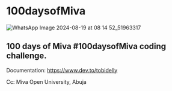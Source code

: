 # 100daysofMiva

![WhatsApp Image 2024-08-19 at 08 14 52_51963317](https://github.com/user-attachments/assets/835e59ab-2983-4fd9-8c11-c517f82d923a)

## 100 days of Miva #100daysofMiva coding challenge. 

Documentation: https://www.dev.to/tobidelly

Cc: Miva Open University, Abuja
